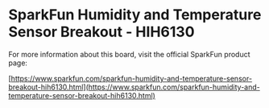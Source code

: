# SparkFun Humidity and Temperature Sensor Breakout - HIH6130

For more information about this board, visit the official SparkFun product page:

[https://www.sparkfun.com/sparkfun-humidity-and-temperature-sensor-breakout-hih6130.html](https://www.sparkfun.com/sparkfun-humidity-and-temperature-sensor-breakout-hih6130.html) 